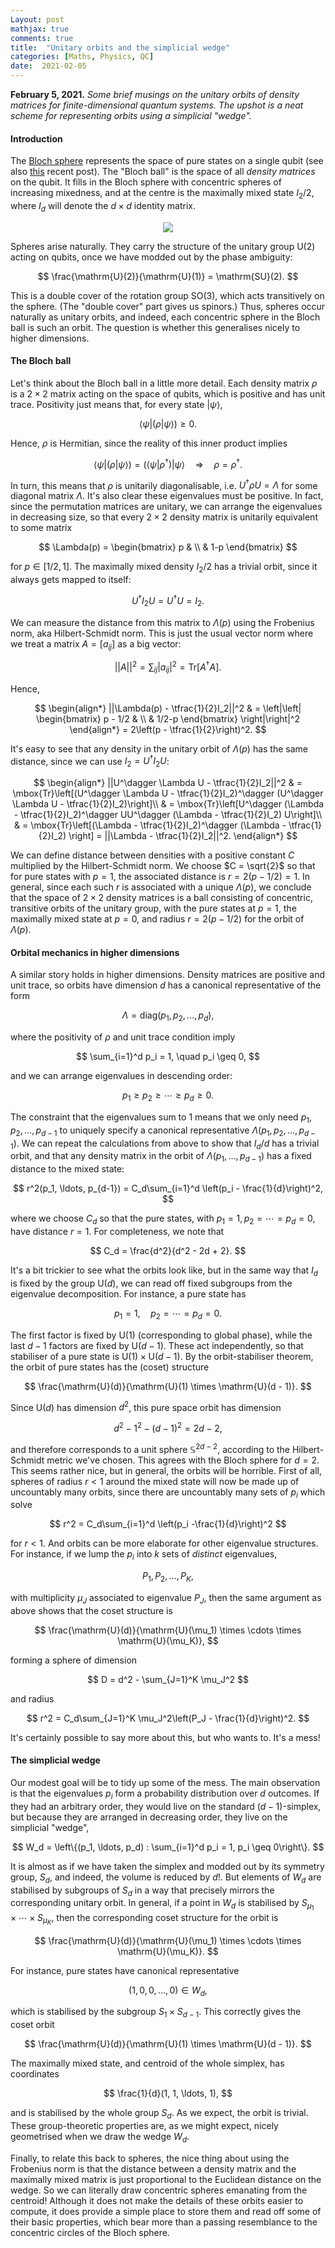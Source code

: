 ```yaml
---
Layout: post
mathjax: true
comments: true
title:  "Unitary orbits and the simplicial wedge"
categories: [Maths, Physics, QC]
date:  2021-02-05
---
```


**February 5, 2021.** *Some brief musings on the unitary orbits of
  density matrices for finite-dimensional quantum systems. The upshot
  is a neat scheme for representing orbits using a simplicial "wedge".*

#### Introduction

The [Bloch sphere](https://en.wikipedia.org/wiki/Bloch_sphere)
represents the space of pure states on a single qubit (see also
[this](https://hapax.github.io/physics/mathematics/bloch/) recent
post).
The "Bloch ball" is the space of all *density matrices* on the qubit.
It fills in the Bloch sphere with concentric spheres of increasing
mixedness, and at the centre is the maximally mixed state $I_2/2$,
where $I_d$ will denote the $d \times d$ identity matrix.

<figure>
    <div style="text-align:center"><img src
    ="/images/posts/unitary1.png"/>
	</div>
	</figure>

Spheres arise naturally.
They carry the structure of the unitary group $\mathrm{U}(2)$ acting
on qubits, once we have modded out by the phase ambiguity:

$$
\frac{\mathrm{U}(2)}{\mathrm{U}(1)} = \mathrm{SU}(2).
$$

This is a double cover of the rotation group $\mathrm{SO}(3)$, which
acts transitively on the sphere.
(The "double cover" part gives us spinors.)
Thus, spheres occur naturally as unitary orbits, and indeed, each
concentric sphere in the Bloch ball is such an orbit.
The question is whether this generalises nicely to higher dimensions.

#### The Bloch ball

Let's think about the Bloch ball in a little more detail.
Each density matrix $\rho$ is a $2\times 2$ matrix acting on the space
of qubits, which is positive and has unit trace.
Positivity just means that, for every state $|\psi\rangle$,

$$
\langle \psi | (\rho | \psi \rangle) \geq 0.
$$

Hence, $\rho$ is Hermitian, since the reality of this inner product implies

$$
\langle \psi | (\rho | \psi \rangle) = (\langle \psi | \rho^\dagger)
|\psi \rangle \quad \Longrightarrow \quad \rho = \rho^\dagger.
$$

In turn, this means that $\rho$ is unitarily diagonalisable,
i.e. $U^\dagger \rho U = \Lambda$ for some diagonal matrix $\Lambda$.
It's also clear these eigenvalues must be positive.
In fact, since the permutation matrices are unitary, we can arrange
the eigenvalues in decreasing size, so that every $2 \times 2$ density
matrix is unitarily equivalent to some matrix

$$
\Lambda(p) =
\begin{bmatrix}
p & \\
& 1-p 
\end{bmatrix}
$$

for $p \in [1/2, 1]$.
The maximally mixed density $I_2/2$ has a trivial orbit, since it
always gets mapped to itself:

$$
U^\dagger I_2 U = U^\dagger U = I_2.
$$

We can measure the distance from this matrix to $\Lambda(p)$ using the
Frobenius norm, aka Hilbert-Schmidt norm.
This is just the usual vector norm where we treat a matrix $A = [a_{ij}]$ as a big vector:

$$
||A||^2 = \sum_{ij} |a_{ij}|^2 = \mbox{Tr}[A^\dagger A].
$$

Hence,

$$
\begin{align*}
||\Lambda(p) - \tfrac{1}{2}I_2||^2 & = \left|\left| \begin{bmatrix}
p - 1/2 & \\
& 1/2-p 
\end{bmatrix} \right|\right|^2
\end{align*} = 2\left(p - \tfrac{1}{2}\right)^2.
$$

It's easy to see that any density in the unitary orbit of $\Lambda(p)$
has the same distance, since we can use $I_2 = U^\dagger I_2 U$:

$$
\begin{align*}
||U^\dagger \Lambda U - \tfrac{1}{2}I_2||^2 & =
\mbox{Tr}\left[(U^\dagger \Lambda U - \tfrac{1}{2}I_2)^\dagger (U^\dagger \Lambda U - \tfrac{1}{2}I_2)\right]\\
& =
\mbox{Tr}\left[U^\dagger (\Lambda - \tfrac{1}{2}I_2)^\dagger UU^\dagger (\Lambda - \tfrac{1}{2}I_2) U\right]\\
& =
\mbox{Tr}\left[(\Lambda - \tfrac{1}{2}I_2)^\dagger (\Lambda - \tfrac{1}{2}I_2) \right]
= ||\Lambda - \tfrac{1}{2}I_2||^2.
\end{align*}
$$

We can define distance between densities with a positive constant $C$
multiplied by the Hilbert-Schmidt norm.
We choose $C = \sqrt{2}$ so that for pure states with $p = 1$, the
associated distance is $r = 2(p - 1/2) = 1$.
In general, since each such $r$ is associated with a unique
$\Lambda(p)$, we conclude that the space of $2\times 2$ density
matrices is a ball consisting of concentric, transitive orbits of the
unitary group, with the pure states at $p = 1$, the maximally mixed
state at $p = 0$, and radius $r = 2(p - 1/2)$ for the orbit of $\Lambda(p)$.

#### Orbital mechanics in higher dimensions

A similar story holds in higher dimensions. Density matrices are
positive and unit trace, so orbits have dimension $d$ has a canonical
representative of the form

$$
\Lambda = \mathrm{diag}(p_1, p_2, \ldots, p_d),
$$

where the positivity of $\rho$ and unit trace condition imply

$$
\sum_{i=1}^d p_i = 1, \quad p_i \geq 0,
$$

and we can arrange eigenvalues in descending order:

$$
p_1 \geq p_2 \geq \cdots \geq p_d \geq 0.
$$

The constraint that the eigenvalues sum to $1$ means that we only need
$p_1, p_2, \ldots, p_{d-1}$ to uniquely specify a canonical
representative $\Lambda(p_1, p_2, \ldots, p_{d-1})$.
We can repeat the calculations from above to show that $I_d/d$ has a
trivial orbit, and that any density matrix in the orbit of $\Lambda(p_1,
\ldots, p_{d-1})$ has a fixed distance to the mixed state:

$$
r^2(p_1, \ldots, p_{d-1}) = C_d\sum_{i=1}^d \left(p_i - \frac{1}{d}\right)^2,
$$

where we choose $C_d$ so that the pure states, with $p_1 = 1,
p_2 = \cdots = p_d = 0$, have distance $r = 1$.
For completeness, we note that

$$
C_d = \frac{d^2}{d^2 - 2d + 2}.
$$

It's a bit trickier to see what the orbits look like, but in the same
way that $I_d$ is fixed by the group $\mathrm{U}(d)$, we can read off
fixed subgroups from the eigenvalue decomposition.
For instance, a pure state has

$$
p_1 = 1, \quad p_2 = \cdots = p_d = 0.
$$

The first factor is fixed by $\mathrm{U}(1)$ (corresponding to global
phase), while the last $d - 1$ factors are fixed by $\mathrm{U}(d-1)$.
These act independently, so that stabiliser of a pure state is
$\mathrm{U}(1) \times \mathrm{U}(d-1)$.
By the orbit-stabiliser theorem, the orbit of pure states has the (coset) structure

$$
\frac{\mathrm{U}(d)}{\mathrm{U}(1) \times \mathrm{U}(d - 1)}.
$$

Since $\mathrm{U}(d)$ has dimension $d^2$, this pure space orbit has
dimension

$$
d^2 - 1^2 - (d - 1)^2 = 2d - 2,
$$

and therefore corresponds to a unit sphere $\mathbb{S}^{2d-2}$,
according to the Hilbert-Schmidt metric we've chosen.
This agrees with the Bloch sphere for $d = 2$.
This seems rather nice, but in general, the orbits will be horrible.
First of all, spheres of radius $r < 1$ around the mixed state will
now be made up of uncountably many orbits, since there are uncountably
many sets of $p_i$ which solve

$$
r^2 = C_d\sum_{i=1}^d \left(p_i -\frac{1}{d}\right)^2
$$

for $r < 1$.
And orbits can be more elaborate for other eigenvalue structures.
For instance, if we lump the $p_i$ into $k$ sets of *distinct* eigenvalues,

$$
P_1, P_2, \ldots, P_K,
$$

with multiplicity $\mu_J$ associated to eigenvalue $P_J$, then the
same argument as above shows that the coset structure is

$$
\frac{\mathrm{U}(d)}{\mathrm{U}(\mu_1) \times \cdots \times \mathrm{U}(\mu_K)},
$$

forming a sphere of dimension

$$
D = d^2 - \sum_{J=1}^K \mu_J^2
$$

and radius

$$
r^2 = C_d\sum_{J=1}^K \mu_J^2\left(P_J - \frac{1}{d}\right)^2.
$$

It's certainly possible to say more about this, but who wants to. It's
a mess!

#### The simplicial wedge

Our modest goal will be to tidy up some of the mess.
The main observation is that the eigenvalues $p_i$ form a probability
distribution over $d$ outcomes.
If they had an arbitrary order, they would live on the standard
$(d-1)$-simplex, but because they are arranged in decreasing order,
they live on the simplicial "wedge",

$$
W_d = \left\{(p_1, \ldots, p_d) : \sum_{i=1}^d p_i = 1, p_i \geq 0\right\}.
$$

It is almost as if we have taken the simplex and modded out by its
symmetry group, $S_d$, and indeed, the volume is reduced by $d!$.
But elements of $W_d$ are stabilised by subgroups of $S_d$ in a way
that precisely mirrors the corresponding unitary orbit.
In general, if a point in $W_d$ is stabilised by $S_{\mu_1} \times
\cdots \times S_{\mu_K}$, then the corresponding coset structure for
the orbit is

$$
\frac{\mathrm{U}(d)}{\mathrm{U}(\mu_1) \times \cdots \times \mathrm{U}(\mu_K)}.
$$

For instance, pure states have canonical representative

$$
(1, 0, 0, \ldots, 0) \in W_d,
$$

which is stabilised by the subgroup $S_1 \times S_{d-1}$.
This correctly gives the coset orbit

$$
\frac{\mathrm{U}(d)}{\mathrm{U}(1) \times \mathrm{U}(d - 1)}.
$$

The maximally mixed state, and centroid of the whole simplex, has coordinates

$$
\frac{1}{d}(1, 1, \ldots, 1),
$$

and is stabilised by the whole group $S_d$. As we expect, the orbit is
trivial.
These group-theoretic properties are, as we might expect, nicely
geometrised when we draw the wedge $W_d$.

Finally, to relate this back to spheres, the nice thing about using
the Frobenius norm is that the distance between a density matrix and
the maximally mixed matrix is just proportional to the Euclidean
distance on the wedge.
So we can literally draw concentric spheres emanating from the
centroid!
Although it does not make the details of these orbits easier to
compute, it does provide a simple place to store them and read off
some of their basic properties, which bear more than a passing
resemblance to the concentric circles of the Bloch sphere.

<!-- https://en.wikipedia.org/wiki/Bloch_sphere -->
